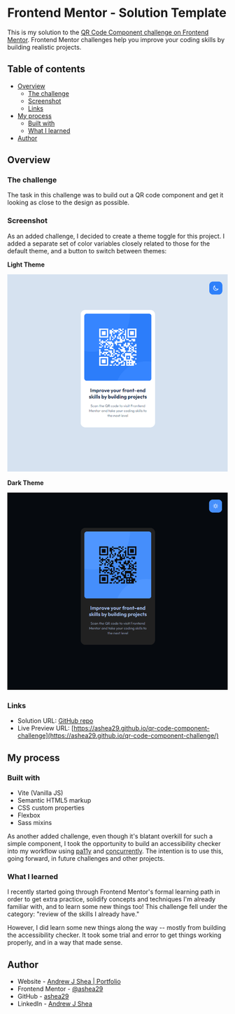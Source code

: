 # Frontend Mentor - Solution Template

This is my solution to the [QR Code Component challenge on Frontend Mentor](https://www.frontendmentor.io/challenges/qr-code-component-iux_sIO_H). Frontend Mentor challenges help you improve your coding skills by building realistic projects.

## Table of contents

- [Overview](#overview)
  - [The challenge](#the-challenge)
  - [Screenshot](#screenshot)
  - [Links](#links)
- [My process](#my-process)
  - [Built with](#built-with)
  - [What I learned](#what-i-learned)
- [Author](#author)

## Overview

### The challenge

The task in this challenge was to build out a QR code component and get it looking as close to the design as possible.

### Screenshot
As an added challenge, I decided to create a theme toggle for this project. I added a separate set of color variables closely related to those for the default theme, and a button to switch between themes:

**Light Theme**

![Light theme screenshot](./light-theme-screenshot.png)

**Dark Theme**

![Dark theme screenshot](./dark-theme-screenshot.png)

### Links

- Solution URL: [GitHub repo](https://github.com/ashea29/qr-code-component-challenge)
- Live Preview URL: [https://ashea29.github.io/qr-code-component-challenge](https://ashea29.github.io/qr-code-component-challenge/)

## My process

### Built with

- Vite (Vanilla JS)
- Semantic HTML5 markup
- CSS custom properties
- Flexbox
- Sass mixins

As another added challenge, even though it's blatant overkill for such a simple component, I took the opportunity to build an accessibility checker into my workflow using [pa11y](https://github.com/pa11y/pa11y) and [concurrently](https://github.com/open-cli-tools/concurrently). The intention is to use this, going forward, in future challenges and other projects.

### What I learned
I recently started going through Frontend Mentor's formal learning path in order to get extra practice, solidify concepts and techniques I'm already familiar with, and to learn some new things too! This challenge fell under the category: "review of the skills I already have."

However, I did learn some new things along the way -- mostly from building the accessibility checker. It took some trial and error to get things working properly, and in a way that made sense.

## Author

- Website - [Andrew J Shea | Portfolio](andrewjshea.com)
- Frontend Mentor - [@ashea29](https://www.frontendmentor.io/profile/ashea29)
- GitHub - [ashea29](https://github.com/ashea29)
- LinkedIn - [Andrew J Shea](https://www.linkedin.com/in/andrew-j-shea/)
